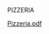 PIZZERIA

[Pizzeria.pdf](https://github.com/XemiYupii/mongoDB-estructura/files/11019276/Pizzeria.pdf)
